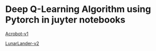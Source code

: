 # Deep Q-Learning Algorithm using Pytorch in juyter notebooks


[Acrobot-v1](https://www.gymlibrary.dev/environments/classic_control/acrobot/) 

[LunarLander-v2](https://www.gymlibrary.dev/environments/box2d/lunar_lander/)
